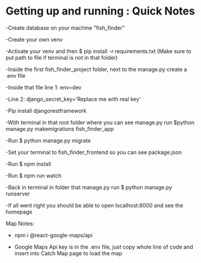 # Getting up and running : Quick Notes
-Create database on your machine "fish_finder"

-Create your own venv

-Activate your venv and then $ pip install -r requirements.txt  (Make sure to put path to file if terminal is not in that folder)

-Inside the first fish_finder_project folder, next to the manage.py create a .env file

-Inside that file line 1: env=dev 

-Line 2: django_secret_key='Replace me with real key'

-Pip install djangorestframework

-With terminal in that root folder where you can see manage.py run $python manage.py makemigrations fish_finder_app

-Run $ python manage.py migrate

-Set your terminal to fish_finder_frontend so you can see package.json

-Run $ npm install

-Run $ npm run watch

-Back in terminal in folder that manage.py run $ python manage.py runserver

-If all went right you should be able to open localhost:8000 and see the homepage



Map Notes:

- npm i @react-google-maps/api

- Google Maps Api key is in the .env file, just copy whole line of code and insert into Catch Map page to load the map